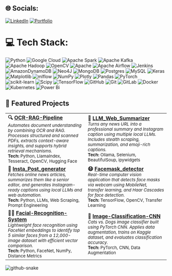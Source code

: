 ## 🌐 Socials:
[![LinkedIn](https://img.shields.io/badge/LinkedIn-%230077B5.svg?logo=linkedin&logoColor=white)](https://linkedin.com/in/www.linkedin.com/in/rohitsomisetty) 
[![Portfolio](https://img.shields.io/badge/Portfoilio-%230077B5.svg?logo=linkedin&logoColor=white)](https://rohit-somisetty.web.app/) 

# 💻 Tech Stack:
![Python](https://img.shields.io/badge/python-3670A0?style=for-the-badge&logo=python&logoColor=ffdd54) ![Google Cloud](https://img.shields.io/badge/GoogleCloud-%234285F4.svg?style=for-the-badge&logo=google-cloud&logoColor=white) ![Apache Spark](https://img.shields.io/badge/Apache%20Spark-FDEE21?style=for-the-badge&logo=apachespark&logoColor=black) ![Apache Kafka](https://img.shields.io/badge/Apache%20Kafka-000?style=for-the-badge&logo=apachekafka) ![Apache Hadoop](https://img.shields.io/badge/Apache%20Hadoop-66CCFF?style=for-the-badge&logo=apachehadoop&logoColor=black) ![OpenCV](https://img.shields.io/badge/opencv-%23white.svg?style=for-the-badge&logo=opencv&logoColor=white) ![Apache](https://img.shields.io/badge/apache-%23D42029.svg?style=for-the-badge&logo=apache&logoColor=white) ![Apache Airflow](https://img.shields.io/badge/Apache%20Airflow-017CEE?style=for-the-badge&logo=Apache%20Airflow&logoColor=white) ![Jenkins](https://img.shields.io/badge/jenkins-%232C5263.svg?style=for-the-badge&logo=jenkins&logoColor=white) ![AmazonDynamoDB](https://img.shields.io/badge/Amazon%20DynamoDB-4053D6?style=for-the-badge&logo=Amazon%20DynamoDB&logoColor=white) ![Neo4J](https://img.shields.io/badge/Neo4j-008CC1?style=for-the-badge&logo=neo4j&logoColor=white) ![MongoDB](https://img.shields.io/badge/MongoDB-%234ea94b.svg?style=for-the-badge&logo=mongodb&logoColor=white) ![Postgres](https://img.shields.io/badge/postgres-%23316192.svg?style=for-the-badge&logo=postgresql&logoColor=white) ![MySQL](https://img.shields.io/badge/mysql-4479A1.svg?style=for-the-badge&logo=mysql&logoColor=white) ![Keras](https://img.shields.io/badge/Keras-%23D00000.svg?style=for-the-badge&logo=Keras&logoColor=white) ![Matplotlib](https://img.shields.io/badge/Matplotlib-%23ffffff.svg?style=for-the-badge&logo=Matplotlib&logoColor=black) ![mlflow](https://img.shields.io/badge/mlflow-%23d9ead3.svg?style=for-the-badge&logo=numpy&logoColor=blue) ![NumPy](https://img.shields.io/badge/numpy-%23013243.svg?style=for-the-badge&logo=numpy&logoColor=white) ![Plotly](https://img.shields.io/badge/Plotly-%233F4F75.svg?style=for-the-badge&logo=plotly&logoColor=white) ![Pandas](https://img.shields.io/badge/pandas-%23150458.svg?style=for-the-badge&logo=pandas&logoColor=white) ![PyTorch](https://img.shields.io/badge/PyTorch-%23EE4C2C.svg?style=for-the-badge&logo=PyTorch&logoColor=white) ![scikit-learn](https://img.shields.io/badge/scikit--learn-%23F7931E.svg?style=for-the-badge&logo=scikit-learn&logoColor=white) ![Scipy](https://img.shields.io/badge/SciPy-%230C55A5.svg?style=for-the-badge&logo=scipy&logoColor=%white) ![TensorFlow](https://img.shields.io/badge/TensorFlow-%23FF6F00.svg?style=for-the-badge&logo=TensorFlow&logoColor=white) ![GitHub](https://img.shields.io/badge/github-%23121011.svg?style=for-the-badge&logo=github&logoColor=white) ![Git](https://img.shields.io/badge/git-%23F05033.svg?style=for-the-badge&logo=git&logoColor=white) ![GitLab](https://img.shields.io/badge/gitlab-%23181717.svg?style=for-the-badge&logo=gitlab&logoColor=white) ![Docker](https://img.shields.io/badge/docker-%230db7ed.svg?style=for-the-badge&logo=docker&logoColor=white) ![Kubernetes](https://img.shields.io/badge/kubernetes-%23326ce5.svg?style=for-the-badge&logo=kubernetes&logoColor=white) ![Power Bi](https://img.shields.io/badge/power_bi-F2C811?style=for-the-badge&logo=powerbi&logoColor=black)
## 📌 Featured Projects

<table>
  <tr>
    <td>
      <b>🔍 <a href="https://github.com/Rohit-Somisetty/OCR-RAG-Pipeline">OCR-RAG-Pipeline</a></b><br>
      <sub><i>Automates document understanding by combining OCR and RAG. Processes structured and scanned PDFs, extracts context-aware insights, and supports hybrid retrieval mechanisms.</i></sub><br>
      <sub><b>Tech:</b> Python, LlamaIndex, Tesseract, OpenCV, Hugging Face</sub>
    </td>
    <td>
      <b>🧠 <a href="https://github.com/Rohit-Somisetty/LLM_Web_Summarizer">LLM_Web_Summarizer</a></b><br>
      <sub><i>Turns any news URL into a professional summary and Instagram caption using multiple local LLMs. Includes stealth scraping, summarization, and emoji-rich captions.</i></sub><br>
      <sub><b>Tech:</b> Ollama, Selenium, BeautifulSoup, ipywidgets</sub>
    </td>
  </tr>
  <tr>
    <td>
      <b>📸 <a href="https://github.com/Rohit-Somisetty/Insta_Post_generator">Insta_Post_generator</a></b><br>
      <sub><i>Fetches online news articles, summarizes them like a senior editor, and generates Instagram-ready captions using local LLMs and web automation.</i></sub><br>
      <sub><b>Tech:</b> Python, LLMs, Web Scraping, Prompt Engineering</sub>
    </td>
    <td>
      <b>😷 <a href="https://github.com/Rohit-Somisetty/Facemask_detector">Facemask_detector</a></b><br>
      <sub><i>Real-time computer vision application that detects face masks via webcam using MobileNet, transfer learning, and Haar Cascades for face detection.</i></sub><br>
      <sub><b>Tech:</b> TensorFlow, OpenCV, Transfer Learning</sub>
    </td>
  </tr>
  <tr>
    <td>
      <b>🧑‍💻 <a href="https://github.com/Rohit-Somisetty/Facial-Recognition-System">Facial-Recognition-System</a></b><br>
      <sub><i>Lightweight face recognition using FaceNet embeddings to identify top 5 similar faces from a 12,000-image dataset with efficient vector comparison.</i></sub><br>
      <sub><b>Tech:</b> Python, FaceNet, NumPy, Distance Metrics</sub>
    </td>
    <td>
      <b>🐶 <a href="https://github.com/Rohit-Somisetty/Image-Classification-CNN-">Image-Classification-CNN</a></b><br>
      <sub><i>Cats vs. Dogs image classifier built using PyTorch CNN. Applies data augmentation, trains on Kaggle dataset, and evaluates classification accuracy.</i></sub><br>
      <sub><b>Tech:</b> PyTorch, CNN, Data Augmentation</sub>
    </td>
  </tr>
</table>

<!-- Proudly created with GPRM ( https://gprm.itsvg.in ) -->

<picture>
  <source media="(prefers-color-scheme: dark)" srcset="https://raw.githubusercontent.com/Tihor3393/Tihor3393/output/github-snake-dark.svg" />
  <source media="(prefers-color-scheme: light)" srcset="https://raw.githubusercontent.com/Tihor3393/Tihor3393/output/github-snake.svg" />
  <img alt="github-snake" src="https://raw.githubusercontent.com/Tihor3393/Tihor3393/output/github-snake.svg" />
</picture>

